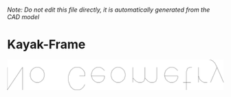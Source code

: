 ###### Note: Do not edit this file directly, it is automatically generated from the CAD model

# Kayak-Frame

![](/project.svg)

